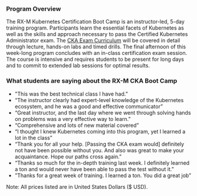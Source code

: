### Program Overview

The RX-M Kubernetes Certification Boot Camp is an instructor-led, 5-day training program. Participants learn the essential facets of Kubernetes as well as the skills and approach necessary to pass the Certified Kubernetes Administrator exam. The [CKA Exam Curriculum](https://rx-m.com/wp-content/uploads/2019/05/CKA_Curriculum_V1.14.1.pdf) will be covered in detail through lecture, hands-on labs and timed drills. The final afternoon of this week-long program concludes with an in-class certification exam session.  The course is intensive and requires students to be present for long days and to commit to extended lab sessions for optimal results.


### What students are saying about the RX-M CKA Boot Camp

- "This was the best technical class I have had.”
- “The instructor clearly had expert-level knowledge of the Kubernetes ecosystem, and he was a good and effective communicator”
- “Great instructor, and the last day where we went through solving hands on problems was a very effective way to learn.”
- “Comprehensive and lots of new material covered”
- “I thought I knew Kubernetes coming into this program, yet I learned a lot in the class”
- “Thank you for all your help. [Passing the CKA exam would] definitely not have been possible without you. And also was great to make your acquaintance. Hope our paths cross again.”
- “Thanks so much for the in-depth training last week. I definitely learned a ton and would never have been able to pass the test without it.”
- ”Thanks for a great week of training. I learned a ton. You did a great job”


Note: All prices listed are in United States Dollars ($ USD).
